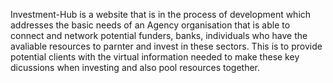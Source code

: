 Investment-Hub is a website that is in the process of development which addresses the basic needs of an Agency organisation that is able to connect and network potential funders, banks, individuals who have the avaliable  resources to parnter and invest in these sectors.
This is to provide potential clients with the virtual information needed to make these key dicussions when investing and also pool resources together.

